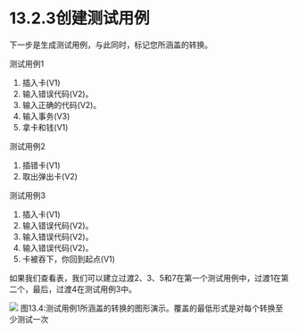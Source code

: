 # 13.2.3创建测试用例
下一步是生成测试用例，与此同时，标记您所涵盖的转换。

测试用例1
1. 插入卡(V1)
2. 输入错误代码(V2)。
3. 输入正确的代码(V2)。
4. 输入事务(V3)
5. 拿卡和钱(V1)

测试用例2
1. 插错卡(V1)
2. 取出弹出卡(V2)

测试用例3
1. 插入卡(V1)
2. 输入错误代码(V2)。
3. 输入错误代码(V2)。
4. 输入错误代码(V2)。
5. 卡被吞下，你回到起点(V1)

如果我们查看表，我们可以建立过渡2、3、5和7在第一个测试用例中，过渡1在第二个，最后，过渡4在测试用例3中。

![](https://tva1.sinaimg.cn/large/008i3skNgy1gykjec54ujj315c0g8gn9.jpg)
图13.4:测试用例1所涵盖的转换的图形演示。覆盖的最低形式是对每个转换至少测试一次